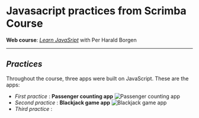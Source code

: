 # Javasacript practices from Scrimba Course

**Web course**: [*Learn JavaSript*](https://scrimba.com/learn/learnjavascript) with Per Harald Borgen

---

## *Practices*

Throughout the course, three apps were built on JavaScript. These are the apps:

+ *First practice* : **Passenger counting app**
![Passenger counting app](/PassengerCountingApp/screenshots/passenger_counter.jpg "Passenger counting app")
+ *Second practice* : **Blackjack game app**
![Blackjack game app](/BlackjackGame/screenshots/blackjack.jpg "Blackjack game app")
+ *Third practice* :
